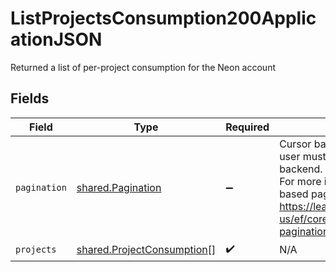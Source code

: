 # ListProjectsConsumption200ApplicationJSON

Returned a list of per-project consumption for the Neon account


## Fields

| Field                                                                                                                                                                                                                         | Type                                                                                                                                                                                                                          | Required                                                                                                                                                                                                                      | Description                                                                                                                                                                                                                   |
| ----------------------------------------------------------------------------------------------------------------------------------------------------------------------------------------------------------------------------- | ----------------------------------------------------------------------------------------------------------------------------------------------------------------------------------------------------------------------------- | ----------------------------------------------------------------------------------------------------------------------------------------------------------------------------------------------------------------------------- | ----------------------------------------------------------------------------------------------------------------------------------------------------------------------------------------------------------------------------- |
| `pagination`                                                                                                                                                                                                                  | [shared.Pagination](../../models/shared/pagination.md)                                                                                                                                                                        | :heavy_minus_sign:                                                                                                                                                                                                            | Cursor based pagination is used. The user must pass the cursor as is to the backend.<br/>For more information about cursor based pagination, see<br/>https://learn.microsoft.com/en-us/ef/core/querying/pagination#keyset-pagination<br/> |
| `projects`                                                                                                                                                                                                                    | [shared.ProjectConsumption](../../models/shared/projectconsumption.md)[]                                                                                                                                                      | :heavy_check_mark:                                                                                                                                                                                                            | N/A                                                                                                                                                                                                                           |